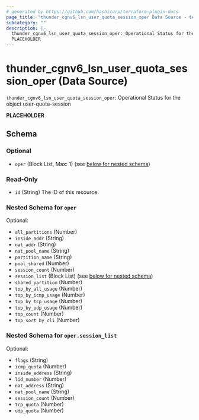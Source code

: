 ```yaml
---
# generated by https://github.com/hashicorp/terraform-plugin-docs
page_title: "thunder_cgnv6_lsn_user_quota_session_oper Data Source - terraform-provider-thunder"
subcategory: ""
description: |-
  thunder_cgnv6_lsn_user_quota_session_oper: Operational Status for the object user-quota-session
  PLACEHOLDER
---
```


# thunder_cgnv6_lsn_user_quota_session_oper (Data Source)

`thunder_cgnv6_lsn_user_quota_session_oper`: Operational Status for the object user-quota-session

__PLACEHOLDER__



<!-- schema generated by tfplugindocs -->
## Schema

### Optional

- `oper` (Block List, Max: 1) (see [below for nested schema](#nestedblock--oper))

### Read-Only

- `id` (String) The ID of this resource.

<a id="nestedblock--oper"></a>
### Nested Schema for `oper`

Optional:

- `all_partitions` (Number)
- `inside_addr` (String)
- `nat_addr` (String)
- `nat_pool_name` (String)
- `partition_name` (String)
- `pool_shared` (Number)
- `session_count` (Number)
- `session_list` (Block List) (see [below for nested schema](#nestedblock--oper--session_list))
- `shared_partition` (Number)
- `top_by_all_usage` (Number)
- `top_by_icmp_usage` (Number)
- `top_by_tcp_usage` (Number)
- `top_by_udp_usage` (Number)
- `top_count` (Number)
- `top_sort_by_cli` (Number)

<a id="nestedblock--oper--session_list"></a>
### Nested Schema for `oper.session_list`

Optional:

- `flags` (String)
- `icmp_quota` (Number)
- `inside_address` (String)
- `lid_number` (Number)
- `nat_address` (String)
- `nat_pool_name` (String)
- `session_count` (Number)
- `tcp_quota` (Number)
- `udp_quota` (Number)


